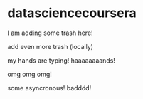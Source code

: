# datasciencecoursera

I am adding some trash here!

add even more trash (locally)

my hands are typing! haaaaaaaands! 

omg omg omg!

some asyncronous! badddd!
